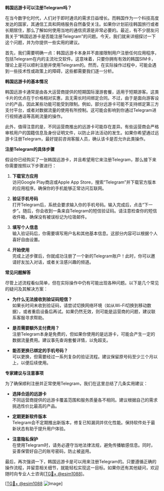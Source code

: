 **韩国远游卡可以注册Telegram吗？**

在当今数字化时代，人们对于即时通讯的需求日益增长。而韩国作为一个科技高度发达的国家，其通信工具和网络服务自然备受关注。如果你计划前往韩国旅行或者长期居住，那么了解如何使用当地的通信资源是非常必要的。最近，有不少朋友问我关于“韩国远游卡是否能注册Telegram”的问题。今天，我们就来详细探讨一下这个问题，并为你提供一些实用的建议。

首先，我们需要明确一点：韩国远游卡本身并不直接限制用户注册任何应用程序，包括Telegram在内的主流社交软件。这意味着，只要你拥有有效的韩国SIM卡，理论上是可以顺利注册并使用Telegram的。然而，在实际操作过程中，可能会遇到一些技术性或政策上的障碍，这些都需要我们逐一分析。

**韩国远游卡的基本情况**

韩国远游卡通常是由各大运营商提供的短期国际漫游套餐，适用于短期游客。这类卡片的优点在于价格相对实惠，且无需长时间绑定合同。不过，由于是面向游客设计的产品，因此某些功能可能受到限制。例如，部分远游卡可能不支持绑定第三方支付平台，或者对数据流量的使用有所控制。这可能会影响到你通过Telegram进行视频通话等高耗流量的操作。

此外，值得注意的是，不同运营商推出的远游卡可能存在差异。有些运营商会严格审核用户的国籍信息及身份证明文件，以防止非法活动的发生。如果你希望通过远游卡注册Telegram，最好提前咨询客服人员，确认该卡是否允许此类操作。

**注册Telegram的具体步骤**

假设你已经购买了一张韩国远游卡，并且希望用它来注册Telegram，那么接下来你需要按照以下步骤进行：

1. **下载官方应用**  
   访问Google Play商店或Apple App Store，搜索“Telegram”并下载官方版本的应用程序。确保你的手机能够正常访问互联网。

2. **验证手机号码**  
   打开Telegram后，系统会要求输入你的手机号码。输入完成后，点击“下一步”。随后，你会收到一条来自Telegram的短信验证码。请注意检查你的短信收件箱，确保没有被误标记为垃圾邮件。

3. **填写个人信息**  
   输入验证码后，你需要填写用户名和其他基本信息。这部分内容可以根据个人喜好自由设置。

4. **开始使用**  
   完成上述步骤后，你就成功注册了一个新的Telegram账户！此时，你可以邀请好友加入对话，或者关注感兴趣的频道。

**常见问题解答**

尽管上述流程看似简单，但在实际操作中仍有可能出现各种问题。以下是几个常见的疑问及其解决方案：

- **为什么无法接收到验证码短信？**  
  如果长时间未收到验证码，请尝试切换网络环境（如从Wi-Fi切换到移动数据），或者重启设备后再试。如果仍然无效，则可能是运营商的问题，建议联系客服寻求帮助。

- **是否需要额外支付费用？**  
  注册Telegram本身是免费的，但如果你使用的是远游卡，可能会产生一定的数据流量费用。建议事先查询套餐详情，以免超支。

- **能否更换已绑定的手机号码？**  
  可以更换，但需要经过一系列复杂的验证流程。建议保留原号码至少三个月以上，以便后续使用。

**专家建议与注意事项**

为了确保顺利注册并正常使用Telegram，我们在这里总结了几条实用建议：

- **选择合适的远游卡**  
  不同运营商提供的远游卡覆盖范围和服务质量各不相同。建议根据自己的需求挑选性价比最高的产品。

- **定期更新软件版本**  
  Telegram会不定期推出新版本，修复已知漏洞并优化性能。保持软件处于最新状态有助于提升用户体验。

- **注意隐私保护**  
  在使用Telegram时，请务必遵守当地法律法规，避免传播敏感信息。同时，妥善保管好自己的账号密码，防止被盗用。

最后，再次强调一下，韩国远游卡是可以用来注册Telegram的。只要遵循正确的操作流程，并留意相关细节，就能轻松实现这一目标。如果你还有其他疑问，欢迎随时向专业人士咨询[[TG💪+ @esim1088](https://t.me/s/esim1088)]。

[[TG💪+ @esim1088](https://t.me/s/esim1088) ![Image](https://i.postimg.cc/4NQfJmqS/Snipaste-2025-05-13-00-14-12.png)]
